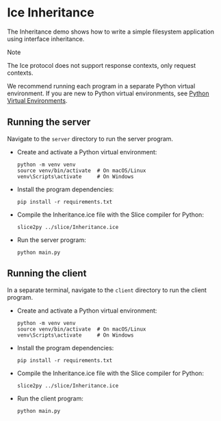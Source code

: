 # Ice Inheritance

The Inheritance demo shows how to write a simple filesystem application using interface inheritance.

> [!NOTE]
> The Ice protocol does not support response contexts, only request contexts.

We recommend running each program in a separate Python virtual environment. If you are new to Python virtual
environments, see [Python Virtual Environments].

## Running the server

Navigate to the `server` directory to run the server program.

- Create and activate a Python virtual environment:

    ```shell
    python -m venv venv
    source venv/bin/activate  # On macOS/Linux
    venv\Scripts\activate     # On Windows
    ```

- Install the program dependencies:

    ```shell
    pip install -r requirements.txt
    ```

- Compile the Inheritance.ice file with the Slice compiler for Python:

    ```shell
    slice2py ../slice/Inheritance.ice
    ```

- Run the server program:

    ```shell
    python main.py
    ```

## Running the client

In a separate terminal, navigate to the `client` directory to run the client program.

- Create and activate a Python virtual environment:

    ```shell
    python -m venv venv
    source venv/bin/activate  # On macOS/Linux
    venv\Scripts\activate     # On Windows
    ```

- Install the program dependencies:

    ```shell
    pip install -r requirements.txt
    ```

- Compile the Inheritance.ice file with the Slice compiler for Python:

    ```shell
    slice2py ../slice/Inheritance.ice
    ```

- Run the client program:

    ```shell
    python main.py
    ```

[Python Virtual Environments]: https://docs.python.org/3/tutorial/venv.html
